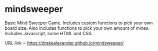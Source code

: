 # mindsweeper
Basic Mind Sweeper Game. Includes custom functions to pick your own board size. Also includes functions to pick your own amount of mines. Includes Javascript, some HTML and CSS.

URL link = https://drakealexander.github.io/mindsweeper/
